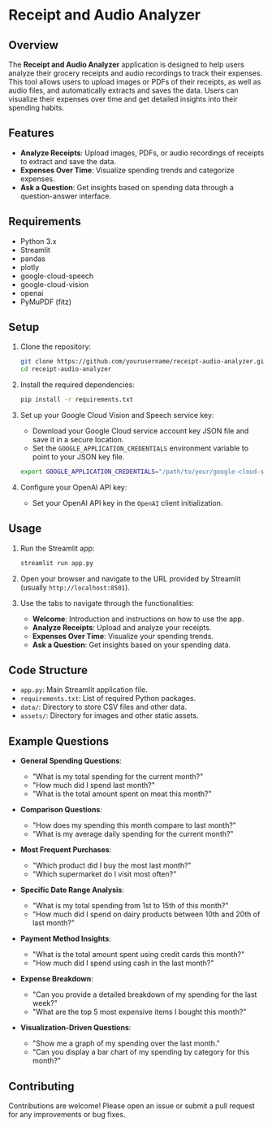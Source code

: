 # Receipt and Audio Analyzer

## Overview

The **Receipt and Audio Analyzer** application is designed to help users analyze their grocery receipts and audio recordings to track their expenses. This tool allows users to upload images or PDFs of their receipts, as well as audio files, and automatically extracts and saves the data. Users can visualize their expenses over time and get detailed insights into their spending habits.

## Features

- **Analyze Receipts**: Upload images, PDFs, or audio recordings of receipts to extract and save the data.
- **Expenses Over Time**: Visualize spending trends and categorize expenses.
- **Ask a Question**: Get insights based on spending data through a question-answer interface.

## Requirements

- Python 3.x
- Streamlit
- pandas
- plotly
- google-cloud-speech
- google-cloud-vision
- openai
- PyMuPDF (fitz)

## Setup

1. Clone the repository:
    ```bash
    git clone https://github.com/yourusername/receipt-audio-analyzer.git
    cd receipt-audio-analyzer
    ```

2. Install the required dependencies:
    ```bash
    pip install -r requirements.txt
    ```

3. Set up your Google Cloud Vision and Speech service key:
    - Download your Google Cloud service account key JSON file and save it in a secure location.
    - Set the `GOOGLE_APPLICATION_CREDENTIALS` environment variable to point to your JSON key file.
    ```bash
    export GOOGLE_APPLICATION_CREDENTIALS="/path/to/your/google-cloud-service-key.json"
    ```

4. Configure your OpenAI API key:
    - Set your OpenAI API key in the `OpenAI` client initialization.

## Usage

1. Run the Streamlit app:
    ```bash
    streamlit run app.py
    ```

2. Open your browser and navigate to the URL provided by Streamlit (usually `http://localhost:8501`).

3. Use the tabs to navigate through the functionalities:
    - **Welcome**: Introduction and instructions on how to use the app.
    - **Analyze Receipts**: Upload and analyze your receipts.
    - **Expenses Over Time**: Visualize your spending trends.
    - **Ask a Question**: Get insights based on your spending data.

## Code Structure

- `app.py`: Main Streamlit application file.
- `requirements.txt`: List of required Python packages.
- `data/`: Directory to store CSV files and other data.
- `assets/`: Directory for images and other static assets.

## Example Questions

- **General Spending Questions**:
    - "What is my total spending for the current month?"
    - "How much did I spend last month?"
    - "What is the total amount spent on meat this month?"

- **Comparison Questions**:
    - "How does my spending this month compare to last month?"
    - "What is my average daily spending for the current month?"

- **Most Frequent Purchases**:
    - "Which product did I buy the most last month?"
    - "Which supermarket do I visit most often?"

- **Specific Date Range Analysis**:
    - "What is my total spending from 1st to 15th of this month?"
    - "How much did I spend on dairy products between 10th and 20th of last month?"

- **Payment Method Insights**:
    - "What is the total amount spent using credit cards this month?"
    - "How much did I spend using cash in the last month?"

- **Expense Breakdown**:
    - "Can you provide a detailed breakdown of my spending for the last week?"
    - "What are the top 5 most expensive items I bought this month?"

- **Visualization-Driven Questions**:
    - "Show me a graph of my spending over the last month."
    - "Can you display a bar chart of my spending by category for this month?"

## Contributing

Contributions are welcome! Please open an issue or submit a pull request for any improvements or bug fixes.
